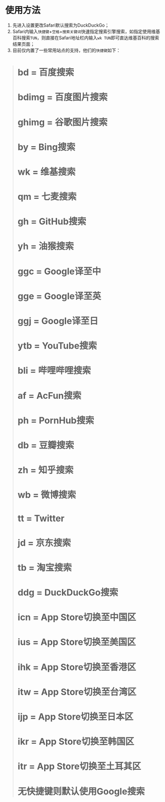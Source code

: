 # 使用方法

1. 先进入设置更改Safari默认搜索为DuckDuckGo；
2. Safari内输入`快捷键`+`空格`+`搜索关键词`快速指定搜索引擎搜索，如指定使用维基百科搜索`TUN`，则直接在Safari地址栏内输入`wk TUN`即可直达维基百科的搜索结果页面；
3. 目前仅内置了一些常用站点的支持，他们的`快捷键`如下：

># bd = 百度搜索
># bdimg = 百度图片搜索
># ghimg = 谷歌图片搜索
># by = Bing搜索
># wk = 维基搜索
># qm = 七麦搜索
># gh = GitHub搜索
># yh = 油猴搜索
># ggc = Google译至中
># gge = Google译至英
># ggj = Google译至日
># ytb = YouTube搜索
># bli = 哔哩哔哩搜索
># af = AcFun搜索
># ph = PornHub搜索
># db = 豆瓣搜索
># zh = 知乎搜索
># wb = 微博搜索
># tt = Twitter
># jd = 京东搜索
># tb = 淘宝搜索
># ddg = DuckDuckGo搜索
># icn = App Store切换至中国区
># ius = App Store切换至美国区
># ihk = App Store切换至香港区
># itw = App Store切换至台湾区 
># ijp = App Store切换至日本区
># ikr = App Store切换至韩国区 
># itr = App Store切换至土耳其区
># 无快捷键则默认使用Google搜索
